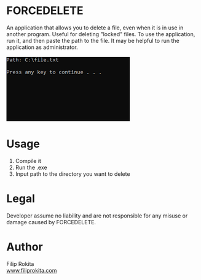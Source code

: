 # FORCEDELETE
An application that allows you to delete a file, even when it is in use in another program. Useful for deleting "locked" files. To use the application, run it, and then paste the path to the file. It may be helpful to run the application as administrator.<br/>
<br/>
<img src="FORCEDELETE.png">

# Usage
1. Compile it
2. Run the .exe
3. Input path to the directory you want to delete

# Legal
Developer assume no liability and are not responsible for any misuse or damage caused by FORCEDELETE.

# Author
Filip Rokita<br/>
www.filiprokita.com